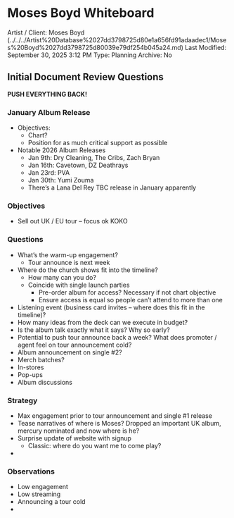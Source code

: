 # Moses Boyd Whiteboard

Artist / Client: Moses Boyd (../../../Artist%20Database%2027dd3798725d80e1a656fd91adaadec1/Moses%20Boyd%2027dd3798725d80039e79df254b045a24.md)
Last Modified: September 30, 2025 3:12 PM
Type: Planning
Archive: No

## Initial Document Review Questions

**PUSH EVERYTHING BACK!** 

### January Album Release

- Objectives:
    - Chart?
    - Position for as much critical support as possible
- Notable 2026 Album Releases
    - Jan 9th: Dry Cleaning, The Cribs, Zach Bryan
    - Jan 16th: Cavetown, DZ Deathrays
    - Jan 23rd: PVA
    - Jan 30th: Yumi Zouma
    - There’s a Lana Del Rey TBC release in January apparently

### Objectives

- Sell out UK / EU tour – focus ok KOKO

### Questions

- What’s the warm-up engagement?
    - Tour announce is next week
- Where do the church shows fit into the timeline?
    - How many can you do?
    - Coincide with single launch parties
        - Pre-order album for access? Necessary if not chart objective
        - Ensure access is equal so people can’t attend to more than one
- Listening event (business card invites – where does this fit in the timeline)?
- How many ideas from the deck can we execute in budget?
- Is the album talk exactly what it says? Why so early?
- Potential to push tour announce back a week? What does promoter / agent feel on tour announcement cold?
- Album announcement on single #2?
- Merch batches?
- In-stores
- Pop-ups
- Album discussions

### Strategy

- Max engagement prior to tour announcement and single #1 release
- Tease narratives of where is Moses? Dropped an important UK album, mercury nominated and now where is he?
- Surprise update of website with signup
    - Classic: where do you want me to come play?
- 

### Observations

- Low engagement
- Low streaming
- Announcing a tour cold
-